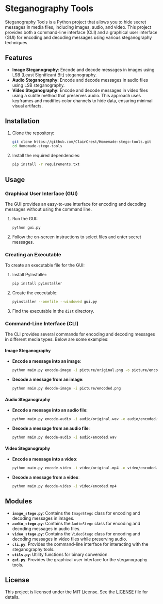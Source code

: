 # Steganography Tools

Steganography Tools is a Python project that allows you to hide secret messages in media files, including images, audio, and video. This project provides both a command-line interface (CLI) and a graphical user interface (GUI) for encoding and decoding messages using various steganography techniques.

## Features
- **Image Steganography**: Encode and decode messages in images using LSB (Least Significant Bit) steganography.
- **Audio Steganography**: Encode and decode messages in audio files using LSB steganography.
- **Video Steganography**: Encode and decode messages in video files using a subtle method that preserves audio. This approach uses keyframes and modifies color channels to hide data, ensuring minimal visual artifacts.

## Installation

1. Clone the repository:
   ```bash
   git clone https://github.com/ClairCrest/Homemade-stego-tools.git
   cd Homemade-stego-tools
   ```

2. Install the required dependencies:
   ```bash
   pip install -r requirements.txt
   ```

## Usage

### Graphical User Interface (GUI)
The GUI provides an easy-to-use interface for encoding and decoding messages without using the command line.

1. Run the GUI:
   ```bash
   python gui.py
   ```

2. Follow the on-screen instructions to select files and enter secret messages.

### Creating an Executable
To create an executable file for the GUI:

1. Install PyInstaller:
   ```bash
   pip install pyinstaller
   ```

2. Create the executable:
   ```bash
   pyinstaller --onefile --windowed gui.py
   ```

3. Find the executable in the `dist` directory.

### Command-Line Interface (CLI)
The CLI provides several commands for encoding and decoding messages in different media types. Below are some examples:

#### Image Steganography
- **Encode a message into an image**:
  ```bash
  python main.py encode-image -i picture/original.png -o picture/encoded.png -d "Secret message"
  ```
- **Decode a message from an image**:
  ```bash
  python main.py decode-image -i picture/encoded.png
  ```

#### Audio Steganography
- **Encode a message into an audio file**:
  ```bash
  python main.py encode-audio -i audio/original.wav -o audio/encoded.wav -d "Secret message"
  ```
- **Decode a message from an audio file**:
  ```bash
  python main.py decode-audio -i audio/encoded.wav
  ```

#### Video Steganography
- **Encode a message into a video**:
  ```bash
  python main.py encode-video -i video/original.mp4 -o video/encoded.mp4 -d "Secret message"
  ```
- **Decode a message from a video**:
  ```bash
  python main.py decode-video -i video/encoded.mp4
  ```

## Modules

- **`image_stego.py`**: Contains the `ImageStego` class for encoding and decoding messages in images.
- **`audio_stego.py`**: Contains the `AudioStego` class for encoding and decoding messages in audio files.
- **`video_stego.py`**: Contains the `VideoStego` class for encoding and decoding messages in video files while preserving audio.
- **`cli.py`**: Provides the command-line interface for interacting with the steganography tools.
- **`utils.py`**: Utility functions for binary conversion.
- **`gui.py`**: Provides the graphical user interface for the steganography tools.

## License

This project is licensed under the MIT License. See the [LICENSE](LICENSE) file for details.
